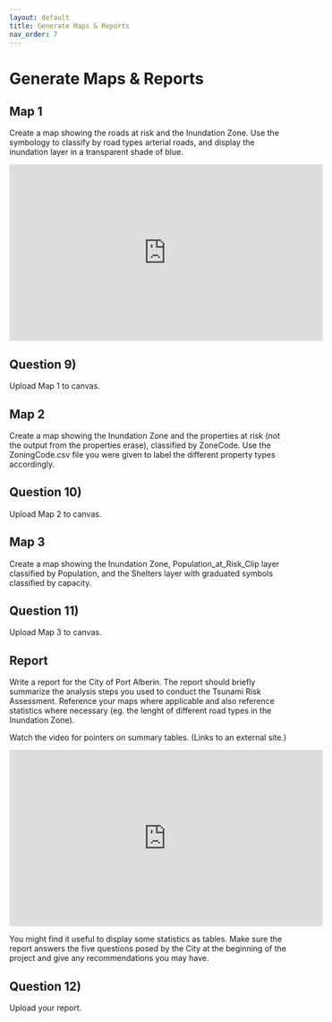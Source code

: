 ```yaml
---
layout: default
title: Generate Maps & Reports
nav_order: 7
---
```


# Generate Maps & Reports

## Map 1

Create a map showing the roads at risk and the Inundation Zone.  Use the symbology to classify by road types arterial roads, and display the inundation layer in a transparent shade of blue.

<iframe width="560" height="315" src="https://www.youtube.com/embed/HtsorpP41Cw" title="YouTube video player" frameborder="0" allow="accelerometer; autoplay; clipboard-write; encrypted-media; gyroscope; picture-in-picture" allowfullscreen></iframe>

## Question 9)
Upload Map 1 to canvas.

## Map 2

Create a map showing the Inundation Zone and the properties at risk (not the output from the properties erase), classified by ZoneCode.  Use the ZoningCode.csv file you were given to label the different property types accordingly.

## Question 10)
Upload Map 2 to canvas.

## Map 3

Create a map showing the Inundation Zone, Population_at_Risk_Clip layer classified by Population, and the Shelters layer with graduated symbols classified by capacity.

## Question 11)
Upload Map 3 to canvas.

## Report
Write a report for the City of Port Alberin.  The report should briefly summarize the analysis steps you used to conduct the Tsunami Risk Assessment.  Reference your maps where applicable and also reference statistics where necessary (eg. the lenght of different road types in the Inundation Zone).

Watch the video for pointers on summary tables. (Links to an external site.)

<iframe width="560" height="315" src="https://www.youtube.com/embed/C--8LGmxe08" title="YouTube video player" frameborder="0" allow="accelerometer; autoplay; clipboard-write; encrypted-media; gyroscope; picture-in-picture" allowfullscreen></iframe>

You might find it useful to display some statistics as tables.  Make sure the report answers the five questions posed by the City at the beginning of the project and give any recommendations you may have.


## Question 12)
Upload your report.